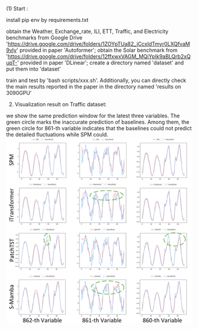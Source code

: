 (1) Start :

install pip env by requirements.txt

obtain the Weather, Exchange_rate, ILI, ETT, Traffic, and Electricity benchmarks from Google Drive 'https://drive.google.com/drive/folders/1ZOYpTUa82_jCcxIdTmyr0LXQfvaM9vIy' provided in paper 'Autoformer'; obtain the Solar benchmark from 'https://drive.google.com/drive/folders/12ffxwxVAGM_MQiYpIk9aBLQrb2xQupT-' provided in paper 'DLinear'; create a directory named 'dataset' and put them into 'dataset'

train and test by 'bash scripts/xxx.sh'. Additionally, you can directly check the main results reported in the paper in the directory named 'results on 3090GPU'

2. Visualization result on Traffic dataset:

we show the same prediction window for the latest three variables. The green circle marks the inaccurate prediction of baselines. Among them, the green circle for 861-th variable indicates that the baselines could not predict the detailed fluctuations while SPM could.
![Image text](visible.jpg)
